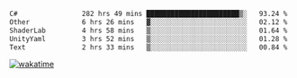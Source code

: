 <!--START_SECTION:waka-->

```txt
C#                282 hrs 49 mins ███████████████████████▒░   93.24 %
Other             6 hrs 26 mins   ▓░░░░░░░░░░░░░░░░░░░░░░░░   02.12 %
ShaderLab         4 hrs 58 mins   ▒░░░░░░░░░░░░░░░░░░░░░░░░   01.64 %
UnityYaml         3 hrs 52 mins   ▒░░░░░░░░░░░░░░░░░░░░░░░░   01.28 %
Text              2 hrs 33 mins   ▒░░░░░░░░░░░░░░░░░░░░░░░░   00.84 %
```

<!--END_SECTION:waka-->
[![wakatime](https://wakatime.com/badge/user/6c2f442e-41b4-42e3-bc06-d5d8203ad1da.svg)](https://wakatime.com/@6c2f442e-41b4-42e3-bc06-d5d8203ad1da)
